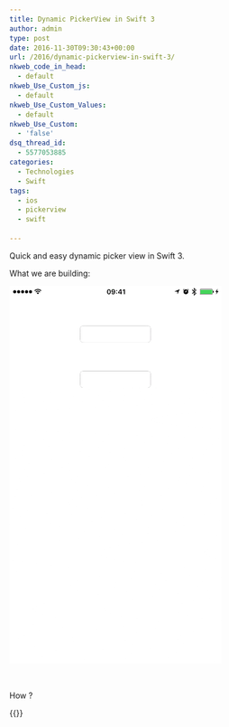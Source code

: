```yaml
---
title: Dynamic PickerView in Swift 3
author: admin
type: post
date: 2016-11-30T09:30:43+00:00
url: /2016/dynamic-pickerview-in-swift-3/
nkweb_code_in_head:
  - default
nkweb_Use_Custom_js:
  - default
nkweb_Use_Custom_Values:
  - default
nkweb_Use_Custom:
  - 'false'
dsq_thread_id:
  - 5577053885
categories:
  - Technologies
  - Swift
tags:
  - ios
  - pickerview
  - swift

---
```

Quick and easy dynamic picker view in Swift 3.

<!--more-->

What we are building:

![PickerView](images/2016/11/PickerView.gif)

&nbsp;

How ?

{{<gist slav123 eb50270537fb5da05d77b0722d6cda2e>}}
